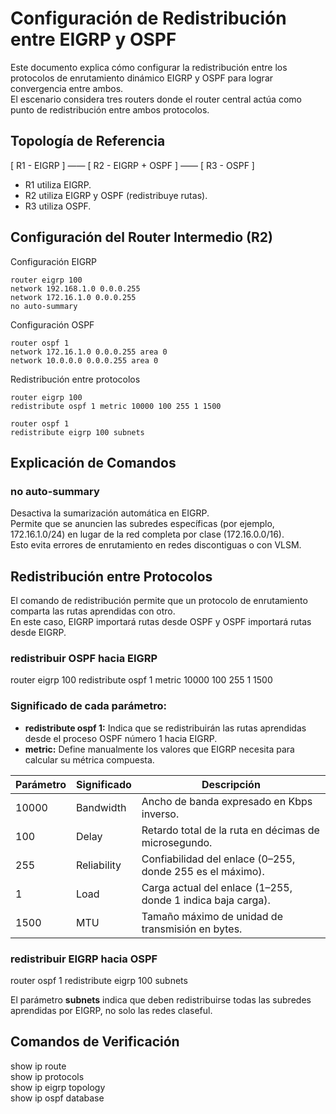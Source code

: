 # Configuración de Redistribución entre EIGRP y OSPF

Este documento explica cómo configurar la redistribución entre los protocolos de enrutamiento dinámico EIGRP y OSPF para lograr convergencia entre ambos.  
El escenario considera tres routers donde el router central actúa como punto de redistribución entre ambos protocolos.

## Topología de Referencia
[ R1 - EIGRP ] —— [ R2 - EIGRP + OSPF ] —— [ R3 - OSPF ]

- R1 utiliza EIGRP.  
- R2 utiliza EIGRP y OSPF (redistribuye rutas).  
- R3 utiliza OSPF.

## Configuración del Router Intermedio (R2)
Configuración EIGRP
  
    router eigrp 100
    network 192.168.1.0 0.0.0.255
    network 172.16.1.0 0.0.0.255
    no auto-summary

Configuración OSPF

    router ospf 1
    network 172.16.1.0 0.0.0.255 area 0
    network 10.0.0.0 0.0.0.255 area 0

Redistribución entre protocolos

    router eigrp 100
    redistribute ospf 1 metric 10000 100 255 1 1500

    router ospf 1
    redistribute eigrp 100 subnets


## Explicación de Comandos

### no auto-summary
Desactiva la sumarización automática en EIGRP.  
Permite que se anuncien las subredes específicas (por ejemplo, 172.16.1.0/24) en lugar de la red completa por clase (172.16.0.0/16).  
Esto evita errores de enrutamiento en redes discontiguas o con VLSM.

## Redistribución entre Protocolos

El comando de redistribución permite que un protocolo de enrutamiento comparta las rutas aprendidas con otro.  
En este caso, EIGRP importará rutas desde OSPF y OSPF importará rutas desde EIGRP.

### redistribuir OSPF hacia EIGRP
router eigrp 100
redistribute ospf 1 metric 10000 100 255 1 1500

### Significado de cada parámetro:
- **redistribute ospf 1:** Indica que se redistribuirán las rutas aprendidas desde el proceso OSPF número 1 hacia EIGRP.
- **metric:** Define manualmente los valores que EIGRP necesita para calcular su métrica compuesta.

| Parámetro | Significado | Descripción |
|------------|--------------|-------------|
| 10000 | Bandwidth | Ancho de banda expresado en Kbps inverso. |
| 100 | Delay | Retardo total de la ruta en décimas de microsegundo. |
| 255 | Reliability | Confiabilidad del enlace (0–255, donde 255 es el máximo). |
| 1 | Load | Carga actual del enlace (1–255, donde 1 indica baja carga). |
| 1500 | MTU | Tamaño máximo de unidad de transmisión en bytes. |

### redistribuir EIGRP hacia OSPF
router ospf 1
redistribute eigrp 100 subnets

El parámetro **subnets** indica que deben redistribuirse todas las subredes aprendidas por EIGRP, no solo las redes claseful.

## Comandos de Verificación
show ip route  
show ip protocols  
show ip eigrp topology  
show ip ospf database
